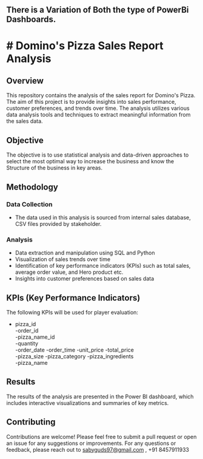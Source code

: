 ## There is a Variation of Both the type of PowerBi Dashboards.

# # Domino's Pizza Sales Report Analysis

## Overview

This repository contains the analysis of the sales report for Domino's Pizza. The aim of this project is to provide insights into sales performance, customer preferences, and trends over time. The analysis utilizes various data analysis tools and techniques to extract meaningful information from the sales data.

## Objective

The objective is to use statistical analysis and data-driven approaches to select the most optimal way to increase the business and know the Structure of the business in key areas.

## Methodology

### Data Collection
- The data used in this analysis is sourced from  internal sales database, CSV files provided by stakeholder.

### Analysis
- Data extraction and manipulation using SQL and Python
- Visualization of sales trends over time
- Identification of key performance indicators (KPIs) such as total sales, average order value, and Hero product etc.
- Insights into customer preferences based on sales data

## KPIs (Key Performance Indicators)

The following KPIs will be used for player evaluation:
- pizza_id	
-order_id	
-pizza_name_id	
-quantity	
-order_date	
-order_time	
-unit_price	
-total_price	
-pizza_size	
-pizza_category	
-pizza_ingredients	
-pizza_name
## Results

The results of the analysis are presented in the Power BI dashboard, which includes interactive visualizations and summaries of key metrics.

## Contributing

Contributions are welcome! Please feel free to submit a pull request or open an issue for any suggestions or improvements.
For any questions or feedback, please reach out to sabyguds97@gmail.com , +91 8457911933
